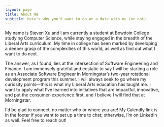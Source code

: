```yaml
---
layout: page
title: About Me
subtitle: Here's why you'd want to go on a date with me (or not)
---
```


My name is Steven Xu and I am currently a student at Bowdoin College studying Computer Science, while staying engaged in the breadth of the Liberal Arts curriculum. My time in college has been marked by developing a deeper grasp of the complexities of this world, as well as find out what I want to do next.

The answer, as I found, lies at the intersection of Software Engineering and Finance. I am immensely grateful and ecstatic to say I will be starting a role as an Associate Software Engineer in Morningstar’s two-year rotational development program this summer. I will always seek to go where my curiosity points—this is what my Liberal Arts education has taught me. I want to apply what I’ve learned into initiatives that are impactful, innovative, and put the consumer-experience first, and I believe I will find that at Morningstar. 

I'd be glad to connect, no matter who or where you are! My Calendly link is in the footer if you want to set up a time to chat; otherwise, I’m on LinkedIn as well. Feel free to reach out!
